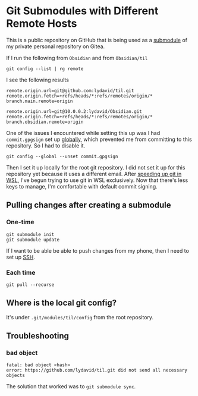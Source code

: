 # Git Submodules with Different Remote Hosts
This is a public repository on GitHub that is being used as a [submodule](https://git-scm.com/book/en/v2/Git-Tools-Submodules) of my private personal repository on Gitea.

If I run the following from `Obsidian` and from `Obsidian/til`
```
git config --list | rg remote
```

I see the following results
```
remote.origin.url=git@github.com:lydavid/til.git
remote.origin.fetch=+refs/heads/*:refs/remotes/origin/*
branch.main.remote=origin
```

```
remote.origin.url=git@10.0.0.2:lydavid/Obsidian.git
remote.origin.fetch=+refs/heads/*:refs/remotes/origin/*
branch.obsidian.remote=origin
```

One of the issues I encountered while setting this up was I had `commit.gpgsign` set up [globally](git-config-scope.md), which prevented me from committing to this repository. So I had to disable it.
```
git config --global --unset commit.gpgsign
```

Then I set it up locally for the root git repository. I did not set it up for this repository yet because it uses a different email.
After [speeding up git in WSL](../wsl/speed-up-git-in-wsl.md), I've begun trying to use git in WSL exclusively. Now that there's less keys to manage, I'm comfortable with default commit signing.

## Pulling changes after creating a submodule

### One-time
```
git submodule init
git submodule update
```

If I want to be able be able to push changes from my phone, then I need to set up [SSH](ssh-for-github-and-gitea.md).

### Each time
```
git pull --recurse
```

## Where is the local git config?

It's under `.git/modules/til/config` from the root repository.

## Troubleshooting

### bad object
```
fatal: bad object <hash>
error: https://github.com/lydavid/til.git did not send all necessary objects
```

The solution that worked was to `git submodule sync`.
